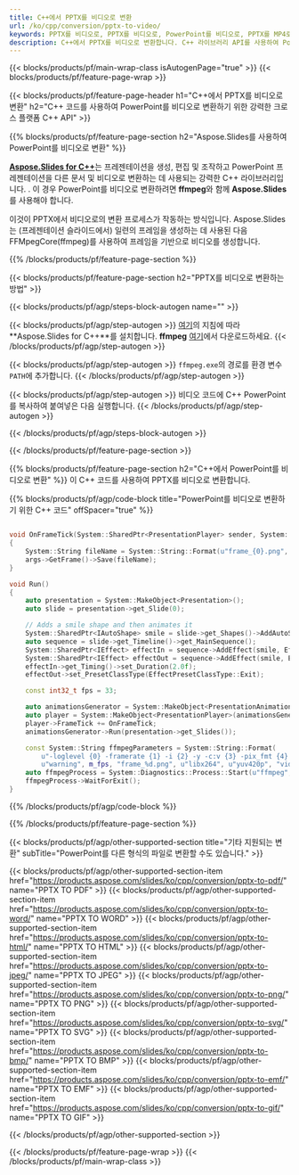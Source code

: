 ```yaml
---
title: C++에서 PPTX를 비디오로 변환
url: /ko/cpp/conversion/pptx-to-video/
keywords: PPTX를 비디오로, PPTX를 비디오로, PowerPoint를 비디오로, PPTX를 MP4로, C++ API, C++ 라이브러리로 변환
description: C++에서 PPTX를 비디오로 변환합니다. C++ 라이브러리 API를 사용하여 PowerPoint를 비디오로 변환
---
```


{{< blocks/products/pf/main-wrap-class isAutogenPage="true" >}}
{{< blocks/products/pf/feature-page-wrap >}}

{{< blocks/products/pf/feature-page-header h1="C++에서 PPTX를 비디오로 변환" h2="C++ 코드를 사용하여 PowerPoint를 비디오로 변환하기 위한 강력한 크로스 플랫폼 C++ API" >}}

{{% blocks/products/pf/feature-page-section h2="Aspose.Slides를 사용하여 PowerPoint를 비디오로 변환" %}}

[**Aspose.Slides for C++**](https://products.aspose.com/slides/ko/cpp/)는 프레젠테이션을 생성, 편집 및 조작하고 PowerPoint 프레젠테이션을 다른 문서 및 비디오로 변환하는 데 사용되는 강력한 C++ 라이브러리입니다. . 이 경우 PowerPoint를 비디오로 변환하려면 **ffmpeg**와 함께 **Aspose.Slides**를 사용해야 합니다.

이것이 PPTX에서 비디오로의 변환 프로세스가 작동하는 방식입니다. Aspose.Slides는 (프레젠테이션 슬라이드에서) 일련의 프레임을 생성하는 데 사용된 다음 FFMpegCore(ffmpeg)를 사용하여 프레임을 기반으로 비디오를 생성합니다.

{{% /blocks/products/pf/feature-page-section %}}

{{< blocks/products/pf/feature-page-section  h2="PPTX를 비디오로 변환하는 방법" >}}

{{< blocks/products/pf/agp/steps-block-autogen name="" >}}

{{< blocks/products/pf/agp/step-autogen >}}
[여기](https://docs.aspose.com/slides/cpp/installation/)의 지침에 따라 **Aspose.Slides for C++**를 설치합니다. **ffmpeg** [여기](https://ffmpeg.org/download.html)에서 다운로드하세요.
{{< /blocks/products/pf/agp/step-autogen >}}

{{< blocks/products/pf/agp/step-autogen >}}
`ffmpeg.exe`의 경로를 환경 변수 `PATH`에 추가합니다.
{{< /blocks/products/pf/agp/step-autogen >}}

{{< blocks/products/pf/agp/step-autogen >}}
비디오 코드에 C++ PowerPoint를 복사하여 붙여넣은 다음 실행합니다.
{{< /blocks/products/pf/agp/step-autogen >}}

{{< /blocks/products/pf/agp/steps-block-autogen >}}

{{< /blocks/products/pf/feature-page-section >}}

{{% blocks/products/pf/feature-page-section  h2="C++에서 PowerPoint를 비디오로 변환" %}}
이 C++ 코드를 사용하여 PPTX를 비디오로 변환합니다.

{{% blocks/products/pf/agp/code-block title="PowerPoint를 비디오로 변환하기 위한 C++ 코드" offSpacer="true" %}}
```c++

void OnFrameTick(System::SharedPtr<PresentationPlayer> sender, System::SharedPtr<FrameTickEventArgs> args)
{
    System::String fileName = System::String::Format(u"frame_{0}.png", sender->get_FrameIndex());
    args->GetFrame()->Save(fileName);
}

void Run()
{
    auto presentation = System::MakeObject<Presentation>();
    auto slide = presentation->get_Slide(0);

    // Adds a smile shape and then animates it
    System::SharedPtr<IAutoShape> smile = slide->get_Shapes()->AddAutoShape(ShapeType::SmileyFace, 110.0f, 20.0f, 500.0f, 500.0f);
    auto sequence = slide->get_Timeline()->get_MainSequence();
    System::SharedPtr<IEffect> effectIn = sequence->AddEffect(smile, EffectType::Fly, EffectSubtype::TopLeft, EffectTriggerType::AfterPrevious);
    System::SharedPtr<IEffect> effectOut = sequence->AddEffect(smile, EffectType::Fly, EffectSubtype::BottomRight, EffectTriggerType::AfterPrevious);
    effectIn->get_Timing()->set_Duration(2.0f);
    effectOut->set_PresetClassType(EffectPresetClassType::Exit);

    const int32_t fps = 33;

    auto animationsGenerator = System::MakeObject<PresentationAnimationsGenerator>(presentation);
    auto player = System::MakeObject<PresentationPlayer>(animationsGenerator, fps);
    player->FrameTick += OnFrameTick;
    animationsGenerator->Run(presentation->get_Slides());

    const System::String ffmpegParameters = System::String::Format(
        u"-loglevel {0} -framerate {1} -i {2} -y -c:v {3} -pix_fmt {4} {5}",
        u"warning", m_fps, "frame_%d.png", u"libx264", u"yuv420p", "video.mp4");
    auto ffmpegProcess = System::Diagnostics::Process::Start(u"ffmpeg", ffmpegParameters);
    ffmpegProcess->WaitForExit();
}
```
{{% /blocks/products/pf/agp/code-block %}}

{{% /blocks/products/pf/feature-page-section %}}

{{< blocks/products/pf/agp/other-supported-section title="기타 지원되는 변환" subTitle="PowerPoint를 다른 형식의 파일로 변환할 수도 있습니다." >}}

{{< blocks/products/pf/agp/other-supported-section-item href="https://products.aspose.com/slides/ko/cpp/conversion/pptx-to-pdf/" name="PPTX TO PDF" >}}
{{< blocks/products/pf/agp/other-supported-section-item href="https://products.aspose.com/slides/ko/cpp/conversion/pptx-to-word/" name="PPTX TO WORD" >}}
{{< blocks/products/pf/agp/other-supported-section-item href="https://products.aspose.com/slides/ko/cpp/conversion/pptx-to-html/" name="PPTX TO HTML" >}}
{{< blocks/products/pf/agp/other-supported-section-item href="https://products.aspose.com/slides/ko/cpp/conversion/pptx-to-jpeg/" name="PPTX TO JPEG" >}}
{{< blocks/products/pf/agp/other-supported-section-item href="https://products.aspose.com/slides/ko/cpp/conversion/pptx-to-png/" name="PPTX TO PNG" >}}
{{< blocks/products/pf/agp/other-supported-section-item href="https://products.aspose.com/slides/ko/cpp/conversion/pptx-to-svg/" name="PPTX TO SVG" >}}
{{< blocks/products/pf/agp/other-supported-section-item href="https://products.aspose.com/slides/ko/cpp/conversion/pptx-to-bmp/" name="PPTX TO BMP" >}}
{{< blocks/products/pf/agp/other-supported-section-item href="https://products.aspose.com/slides/ko/cpp/conversion/pptx-to-emf/" name="PPTX TO EMF" >}}
{{< blocks/products/pf/agp/other-supported-section-item href="https://products.aspose.com/slides/ko/cpp/conversion/pptx-to-gif/" name="PPTX TO GIF" >}}

{{< /blocks/products/pf/agp/other-supported-section >}}

{{< /blocks/products/pf/feature-page-wrap >}}
{{< /blocks/products/pf/main-wrap-class >}}